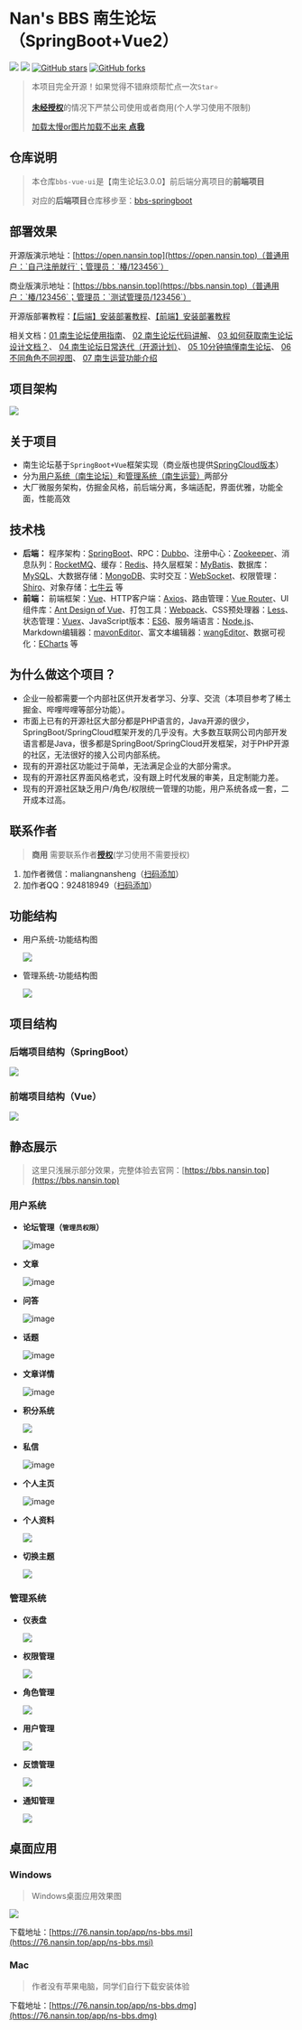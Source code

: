# Nan's BBS 南生论坛（SpringBoot+Vue2）

[![](https://img.shields.io/badge/Author-马亮南生-orange.svg)](https://bbs.nansin.top/user/1640)
[![](https://img.shields.io/badge/version-3.0.0-brightgreen.svg)](https://github.com/maliangnansheng/bbs-springboot)
[![GitHub stars](https://img.shields.io/github/stars/maliangnansheng/bbs-springboot.svg?style=social&label=Stars)](https://github.com/maliangnansheng/bbs-springboot)
[![GitHub forks](https://img.shields.io/github/forks/maliangnansheng/bbs-springboot.svg?style=social&label=Fork)](https://github.com/maliangnansheng/bbs-springboot)

> 本项目完全开源！如果觉得不错麻烦帮忙点一次`Star⭐️`
>
> [**未经授权**](https://bbs.nansin.top/detail/600)的情况下严禁公司使用或者商用(个人学习使用不限制)
>
> [加载太慢or图片加载不出来 **点我**](https://bbs.nansin.top/detail/172)

## 仓库说明

> 本仓库`bbs-vue-ui`是【南生论坛3.0.0】前后端分离项目的**前端项目**
>
> 对应的**后端项目**仓库移步至：[bbs-springboot](https://github.com/maliangnansheng/bbs-springboot)

## 部署效果

开源版演示地址：[https://open.nansin.top](https://open.nansin.top)（普通用户：`自己注册就行`；管理员：`椿/123456`）

商业版演示地址：[https://bbs.nansin.top](https://bbs.nansin.top)（普通用户：`椿/123456`；管理员：`测试管理员/123456`）

开源版部署教程：[【后端】安装部署教程](https://bbs.nansin.top/detail/44)、[【前端】安装部署教程](https://bbs.nansin.top/detail/45)

相关文档：[01 南生论坛使用指南](https://www.bilibili.com/video/BV1he4y1C7rk?share_source=copy_web&vd_source=1f88041e3a02d90ecf98d311908d3d8b)、 [02 南生论坛代码讲解](https://www.bilibili.com/video/BV1pK411C7T4/?vd_source=d0a5d07985a7fbbfb889c874632343c6)、 [03 如何获取南生论坛设计文档？](https://bbs.nansin.top/detail/76)、 [04 南生论坛日常迭代（开源计划）](https://bbs.nansin.top/detail/122)、 [05 10分钟搞懂南生论坛](https://bbs.nansin.top/detail/369)、 [06 不同角色不同视图](https://bbs.nansin.top/detail/350)、 [07 南生运营功能介绍](https://bbs.nansin.top/detail/521)

## 项目架构

![](https://76.nansin.top/github/ns-jiagou2.png)

## 关于项目

- 南生论坛基于`SpringBoot+Vue`框架实现（商业版也提供[SpringCloud版本](https://bbs.nansin.top/detail/453)）
- 分为[用户系统（南生论坛）](https://bbs.nansin.top)和[管理系统（南生运营）](https://manage.nansin.top)两部分
- 大厂微服务架构，仿掘金风格，前后端分离，多端适配，界面优雅，功能全面，性能高效

## 技术栈

- **后端：**
  程序架构：[SpringBoot](https://spring.io/projects/spring-boot)、RPC：[Dubbo](https://cn.dubbo.apache.org/zh-cn/overview/what/)、注册中心：[Zookeeper](https://zookeeper.apache.org/)、消息队列：[RocketMQ](https://rocketmq.apache.org/zh/)、缓存：[Redis](https://redis.io/)、持久层框架：[MyBatis](https://mybatis.org/mybatis-3/zh_CN/index.html)、数据库：[MySQL](https://www.mysql.com/)、大数据存储：[MongoDB](https://www.mongodb.com/zh-cn)、实时交互：[WebSocket](https://websocket.org/)、权限管理：[Shiro](https://shiro.apache.org/)、对象存储：[七牛云](https://www.qiniu.com/) 等
- **前端：**
  前端框架：[Vue](https://vuejs.org/)、HTTP客户端：[Axios](https://axios-http.com/)、路由管理：[Vue Router](https://router.vuejs.org/)、UI组件库：[Ant Design of Vue](https://www.antdv.com/docs/vue/introduce-cn/)、打包工具：[Webpack](https://webpack.js.org/)、CSS预处理器：[Less](http://lesscss.org/)、状态管理：[Vuex](https://vuex.vuejs.org/)、JavaScript版本：[ES6](https://es6.ruanyifeng.com/)、服务端语言：[Node.js](https://nodejs.org/)、Markdown编辑器：[mavonEditor](https://github.com/hinesboy/mavonEditor)、富文本编辑器：[wangEditor](https://github.com/wangeditor-team/wangeditor)、数据可视化：[ECharts](https://echarts.apache.org/) 等

## 为什么做这个项目？
- 企业一般都需要一个内部社区供开发者学习、分享、交流（本项目参考了稀土掘金、哔哩哔哩等部分功能）。
- 市面上已有的开源社区大部分都是PHP语言的，Java开源的很少，SpringBoot/SpringCloud框架开发的几乎没有。大多数互联网公司内部开发语言都是Java，很多都是SpringBoot/SpringCloud开发框架，对于PHP开源的社区，无法很好的接入公司内部系统。
- 现有的开源社区功能过于简单，无法满足企业的大部分需求。
- 现有的开源社区界面风格老式，没有跟上时代发展的审美，且定制能力差。
- 现有的开源社区缺乏用户/角色/权限统一管理的功能，用户系统各成一套，二开成本过高。

## 联系作者

> **商用** 需要联系作者[**授权**](https://bbs.nansin.top/detail/600)(学习使用不需要授权)

1. 加作者微信：maliangnansheng（[扫码添加](https://bbs.nansin.top/about)）
2. 加作者QQ：924818949（[扫码添加](https://bbs.nansin.top/about)）

## 功能结构

- 用户系统-功能结构图

  ![](https://76.nansin.top/github/ns-bbs250612.png)

- 管理系统-功能结构图

  ![](https://76.nansin.top/github/ns-manage250612.png)

## 项目结构

### 后端项目结构（SpringBoot）

![](https://76.nansin.top/github/idea003.png)

### 前端项目结构（Vue）

![](https://76.nansin.top/github/idea013.png)

## 静态展示

> 这里只浅展示部分效果，完整体验去官网：[https://bbs.nansin.top](https://bbs.nansin.top)

### 用户系统

- **论坛管理（`管理员权限`）**

  ![image](https://76.nansin.top/github/bbs-manage.png)
  
- **文章**

  ![image](https://76.nansin.top/github/bbs-article.png)

- **问答**

  ![image](https://76.nansin.top/github/bbs-issue.png)

- **话题**

  ![image](https://76.nansin.top/github/bbs-topic.png)

- **文章详情**

  ![image](https://76.nansin.top/github/ns-bbs-article.png)

- **积分系统**

  ![](https://76.nansin.top/github/points_system.png)

- **私信**

  ![image](https://76.nansin.top/github/bbs_chat.png)

- **个人主页**

  ![image](https://76.nansin.top/github/ns-bbs-homepage.png)

- **个人资料**

  ![](https://76.nansin.top/github/ns-bbs-personalinfo2.png)

- **切换主题**

  ![](https://76.nansin.top/github/ns-bbs-theme.png)


### 管理系统

- **仪表盘**

  ![](https://76.nansin.top/github/ns-manage-dashboard2.png)

- **权限管理**

  ![](https://76.nansin.top/github/ns-manage-permissions.png)
  
- **角色管理**

  ![](https://76.nansin.top/github/ns-manage-role3.png)

- **用户管理**

  ![](https://76.nansin.top/github/ns-manage-user2.png)

- **反馈管理**

  ![](https://76.nansin.top/github/ns-manage-feedback.png)

- **通知管理**

  ![](https://76.nansin.top/github/ns-manage-notify.png)

## 桌面应用

### Windows
> Windows桌面应用效果图

![](https://76.nansin.top/logo/zmxt.png)

下载地址：[https://76.nansin.top/app/ns-bbs.msi](https://76.nansin.top/app/ns-bbs.msi)

### Mac
> 作者没有苹果电脑，同学们自行下载安装体验

下载地址：[https://76.nansin.top/app/ns-bbs.dmg](https://76.nansin.top/app/ns-bbs.dmg)
